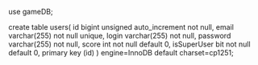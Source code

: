 use gameDB;

create table users(
    id bigint unsigned auto_increment not null,
    email varchar(255) not null unique,
    login varchar(255) not null,
    password varchar(255) not null,
    score int not null default 0,
    isSuperUser bit not null default 0,
    primary key (id)
) engine=InnoDB default charset=cp1251;
